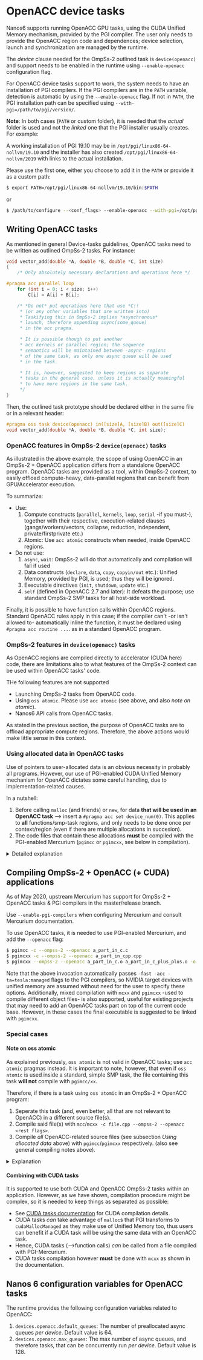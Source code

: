 # OpenACC device tasks

Nanos6 supports running OpenACC GPU tasks, using the CUDA Unified Memory
mechanism, provided by the PGI compiler. The user only needs to provide the OpenACC region
code and dependences; device selection, launch and synchronization are managed by the runtime.

The *device* clause needed for the OmpSs-2 outlined task is `device(openacc)` and
support needs to be enabled in the runtime using `--enable-openacc` configuration flag.

For OpenACC device tasks support to work, the system needs to have an installation of
PGI compilers. If the PGI compilers are in the `PATH` variable, detection is automatic by using the
`--enable-openacc` flag. If not in `PATH`, the PGI installation path can be specified
using `--with-pgi=/path/to/pgi/version/`.

**Note**: In both cases (`PATH` or custom folder), it is needed that the *actual* folder
is used and not the *linked* one that the PGI installer usually creates. For example:

A working installation of PGI 19.10 may be in `/opt/pgi/linux86-64-nollvm/19.10`
and the installer has also created `/opt/pgi/linux86-64-nollvm/2019` with links
to the actual installation.

Please use the first one, either you choose to add it in the `PATH` or provide it
as a custom path:
```sh
$ export PATH=/opt/pgi/linux86-64-nollvm/19.10/bin:$PATH
```
or
```sh
$ /path/to/configure --<conf_flags> --enable-openacc --with-pgi=/opt/pgi/linux86-64-nollvm/19.10
```

## Writing OpenACC tasks

As mentioned in general Device-tasks guidelines, OpenACC tasks need to be written
as outlined OmpSs-2 tasks. For instance:

```c
void vector_add(double *A, double *B, double *C, int size)
{
	/* Only absolutely necessary declarations and operations here */

#pragma acc parallel loop
	for (int i = 0; i < size; i++)
		C[i] = A[i] + B[i];

	/* *Do not* put operations here that use *C!!
	 * (or any other variables that are written into)
	 * Taskifying this in OmpSs-2 implies *asynchronous*
	 * launch, therefore appending async(some_queue)
	 * in the acc pragma.

	 * It is possible though to put another
	 * acc kernels or parallel region; the sequence
	 * semantics will be maintained between -async- regions
	 * of the same task, as only one async queue will be used
	 * in the task.

	 * It is, however, suggested to keep regions as separate
	 * tasks in the general case, unless it is actually meaningful
	 * to have more regions in the same task.
	 */
}
```

Then, the outlined task prototype should be declared either in the same
file or in a relevant header:
```c
#pragma oss task device(openacc) in([size]A, [size]B) out([size]C)
void vector_add(double *A, double *B, double *C, int size);
```

### OpenACC features in OmpSs-2 `device(openacc)` tasks

As illustrated in the above example, the scope of using OpenACC in an
OmpSs-2 + OpenACC application differs from a standalone OpenACC program.
OpenACC tasks are provided as a tool, within OmpSs-2 context, to easily offload
compute-heavy, data-parallel regions that can benefit from GPU/Accelerator execution.

To summarize:
 - Use:
	1. Compute constructs (`parallel`, `kernels`, `loop`, `serial` -if you must-),
	together with their respective, execution-related clauses (gangs/workers/vectors,
	collapse, reduction, independent, private/firstprivate etc.)
	1. Atomic: Use `acc atomic` constructs when needed, inside OpenACC regions.
 - Do not use:
	1. `async`, `wait`: OmpSs-2 will do that automatically and compilation will fail if used
	1. Data constructs (`declare`, `data`, `copy`, `copyin/out` etc.): Unified Memory,
	provided by PGI, is used; thus they will be ignored.
	1. Executable directives (`init`, `shutdown`, `update` etc.)
	1. `self` (defined in OpenACC 2.7 and later): It defeats the purpose; use standard OmpSs-2
	SMP tasks for all host-side workload.


Finally, it is possible to have function calls within OpenACC regions. Standard OpenACC
rules apply in this case; if the compiler can't -or isn't allowed to- automatically
inline the function, it must be declared using `#pragma acc routine ...`. as in a
standard OpenACC program.

### OmpSs-2 features in `device(openacc)` tasks

As OpenACC regions are compiled directly to accelerator (CUDA here) code, there are
limitations also to what features of the OmpSs-2 context can be used within OpenACC
tasks' code.

THe following features are not supported
 - Launching OmpSs-2 tasks from OpenACC code.
 - Using `oss atomic`. Please use `acc atomic` (see above, and also *note on atomic*).
 - Nanos6 API calls from OpenACC tasks.

As stated in the previous section, the purpose of OpenACC tasks are to offload
appropriate compute regions. Therefore, the above actions would make little sense
in this context.

### Using allocated data in OpenACC tasks

Use of pointers to user-allocated data is an obvious necessity in probably all programs.
However, our use of PGI-enabled CUDA Unified Memory mechanism for OpenACC dictates some
careful handling, due to implementation-related causes.

In a nutshell:

1. Before calling `malloc` (and friends) or `new`, for data **that will be used in an OpenACC task**
--> insert a `#pragma acc set device_num(0)`. This applies to **all** functions/smp-task regions, and only
needs to be done once per context/region (even if there are multiple allocations in succesion).
1. The code files that contain these allocations **must** be compiled with the PGI-enabled Mercurium (`pgimcc`
or `pgimcxx`, see below in compilation).

<details>
	<summary>Detailed explanation</summary>

## CUDA Unified Memory + multi-threading

For CUDA Unified Memory to work for OpenACC, PGI compilers transform all allocation calls to
`cudaMallocManaged()` (and OpenACC regions to CUDA kernels). In CUDA, for these calls to work,
the thread that is calling them must be associated with a valid *CUDA context*. This is the
default case in an OpenACC program, that is inherently single-threaded from the host side.

In OmpSs-2 context, however, tasks run in different threads (and `main()` is also a task). Therefore,
calling a -PGI-transformed- `cudaMallocManaged()` from a thread (running a task) that has not been associated
with a CUDA context will result in a CUDA Runtime error, or a segmentation fault later on.

Although multi-threaded behaviour is not -yet- defined in OpenACC standard, we inherit this limitation from
the underlying CUDA implementation. The good news is that we also inherit the work-around to it.
For CUDA + multi-threading it is suggested that each thread does a -dummy- `cudaSetDevice()` operation, that
serves to actually have the CUDA runtime bind the present thread to a CUDA context (see [here](https://devblogs.nvidia.com/cuda-pro-tip-always-set-current-device-avoid-multithreading-bugs/))

If we apply the same principle in OpenACC, the `#pragma acc set device_num(0)` actually translates to `cudaSetDevice(0)`.
As it is a dummy operation, the actual device number doesn't matter; we only use it to achieve binding the
thread-to-context and device 0 is certainly present in all GPU-enabled systems so it is a safe choice.

This work-around has solved all problems we had in this aspect for now, as the OpenACC standard will define these
use-cases in future revisions. It also explains why *all* data that will be used in OpenACC tasks needs to be
in code compiled with PGI, in order to be transformed; other data can obviously be allocated in files compiled with
`mcc`/`mcxx` and will use standard `malloc` (and derivatives).

</details>


## Compiling OmpSs-2 + OpenACC (+ CUDA) applications

As of May 2020, upstream Mercurium has support for OmpSs-2 + OpenACC tasks & PGI compilers in the master/release branch.

Use `--enable-pgi-compilers` when configuring Mercurium and consult Mercurium documentation.

To use OpenACC tasks, it is needed to use PGI-enabled Mercurium, and add the `--openacc` flag:

```sh
$ pgimcc -c --ompss-2 --openacc a_part_in_c.c
$ pgimcxx -c --ompss-2 --openacc a_part_in_cpp.cpp
$ pgimcxx --ompss-2 --openacc a_part_in_c.o a_part_in_c_plus_plus.o -o app
```

Note that the above invocation automatically passes `-fast -acc -ta=tesla:managed` flags to the PGI compilers,
so NVIDIA target devices with unified memory are assumed without need for the user to specify these options.
Additionally, mixed compilation with `mcxx` and `pgimcxx` -used to compile different object files- is also
supported, useful for existing projects that may need to add an OpenACC tasks part on top of the current
code base. However, in these cases the final executable is suggested to be linked with `pgimcxx`.

### Special cases

#### Note on oss atomic

As explained previously, `oss atomic` is not valid in OpenACC tasks; use `acc atomic` pragmas instead.
It is important to note, however, that even if `oss atomic` is used inside a standard, simple SMP task,
the file containing this task **will not** compile with `pgimcc/xx`.

Therefore, if there is a task using `oss atomic` in an OmpSs-2 + OpenACC program:

1. Seperate this task (and, even better, all that are not relevant to OpenACC) in a different source file(s).
1. Compile said file(s) with `mcc`/`mcxx -c file.cpp --ompss-2 --openacc <rest flags>`.
1. Compile *all* OpenACC-related source files (see subsection *Using allocated data* above) with `pgimcc`/`pgimcxx` respectively.
(also see general compiling notes above).

<details>
<summary>Explanation</summary>

As all OmpSs-2 `#pragma` directives, `oss atomic` triggers a source-to-source transformation by Mercurium.

To implement the atomic functionality, Mercurium relies on using specific *GCC* built-in intrinsics (namely `__sync_synchronize()` here).
These intrinsics, although may be supported by other compilers (e.g. IBM), are not supported by PGI. Therefore, when Mercurium
feeds its transformed code to the PGI compiler, compilation fails.

Using plain `mcc/xx` feeds the same code to GCC, as was intended.
</details>

#### Combining with CUDA tasks

It is supported to use both CUDA and OpenACC OmpSs-2 tasks within an application. However, as we have shown,
compilation procedure might be complex, so it is needed to keep things as separated as possible:

 - See [CUDA tasks documentation](docs/devices/CUDA.md) for CUDA compilation details.
 - CUDA tasks *can* take advantage of `malloc`s that PGI transforms to `cudaMallocManaged` as they make use of Unified Memory too,
 thus users can benefit if a CUDA task will be using the same data with an OpenACC task.
 - Hence, CUDA tasks (-->function calls) *can* be called from a file compiled with PGI-Mercurium.
 - CUDA tasks compilation however **must** be done with `mcxx` as shown in the documentation.

## Nanos 6 configuration variables for OpenACC tasks

The runtime provides the following configuration variables related to OpenACC:

1. `devices.openacc.default_queues`: The number of preallocated async queues *per device*. Default value is 64.
1. `devices.openacc.max_queues`: The max number of async queues, and therefore tasks, that can be concurrently run *per device*. Default value is 128.

